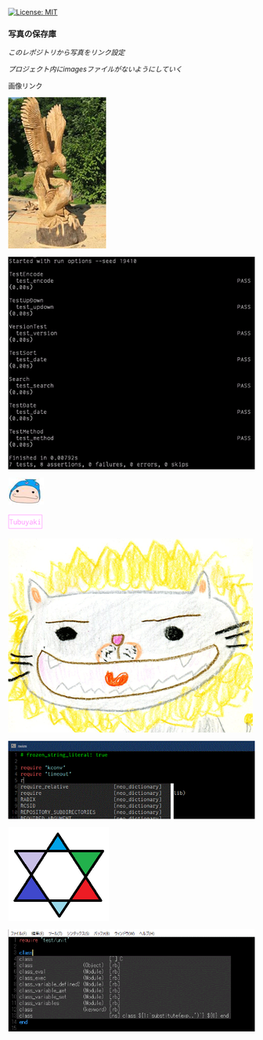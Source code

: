 [![License: MIT](https://img.shields.io/badge/License-MIT-yellow.svg)](https://opensource.org/licenses/MIT)

### 写真の保存庫

*このレポジトリから写真をリンク設定*

*プロジェクト内にimagesファイルがないようにしていく*

画像リンク

![尊敬する祖父から贈答品](https://github.com/takkii/photo/blob/main/images/taka.jpg)

![zinbei、windows版のmini_test結果](https://github.com/takkii/photo/blob/main/images/minitest.gif)

![logo](https://github.com/takkii/photo/blob/main/images/logo.jpeg)

![tweet_log](https://github.com/takkii/photo/blob/main/images/tweet_icon.gif)

![gaogaiga](https://github.com/takkii/photo/blob/main/images/gaogaiga.gif)

![Twitter背景](https://github.com/takkii/photo/blob/main/images/Twitter_bg2.gif)

![Twitterアイコン](https://github.com/takkii/photo/blob/main/images/twitter.gif)

![Deoplete](https://github.com/takkii/photo/blob/main/images/deoplete.gif)